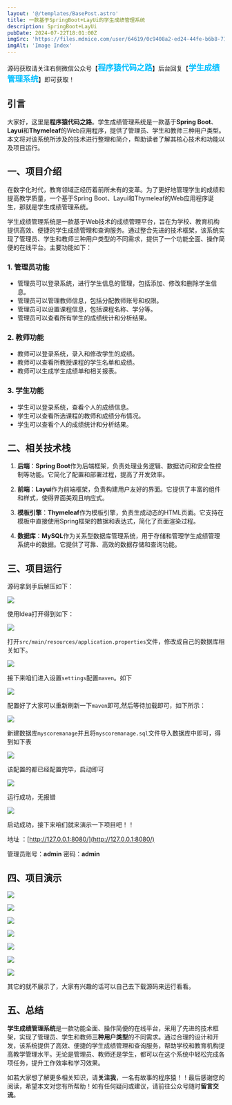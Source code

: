 ```yaml
---
layout: '@/templates/BasePost.astro'
title: 一款基于SpringBoot+LayUi的学生成绩管理系统
description: SpringBoot+LayUi
pubDate: 2024-07-22T18:01:00Z
imgSrc: 'https://files.mdnice.com/user/64619/0c9408a2-ed24-44fe-b6b8-71458f1d60cc.png'
imgAlt: 'Image Index'
---
```


<meta name="referrer" content="no-referrer" />





源码获取请关注右侧微信公众号【<span style="font-weight: bold;text-align:left;font-size: 18px;color:#00bfff">程序猿代码之路</span>】后台回复【<span style="font-weight: bold;text-align:left;font-size: 18px;color:#00bfff">学生成绩管理系统</span>】即可获取！

## 引言

大家好，这里是**程序猿代码之路**。学生成绩管理系统是一款基于**Spring Boot**、**Layui**和**Thymeleaf**的Web应用程序，提供了管理员、学生和教师三种用户类型。本文将对该系统所涉及的技术进行整理和简介，帮助读者了解其核心技术和功能以及项目运行。

## 一、项目介绍

在数字化时代，教育领域正经历着前所未有的变革。为了更好地管理学生的成绩和提高教学质量，一个基于Spring Boot、Layui和Thymeleaf的Web应用程序诞生，那就是学生成绩管理系统。

学生成绩管理系统是一款基于Web技术的成绩管理平台，旨在为学校、教育机构提供高效、便捷的学生成绩管理和查询服务。通过整合先进的技术框架，该系统实现了管理员、学生和教师三种用户类型的不同需求，提供了一个功能全面、操作简便的在线平台。主要功能如下：

### 1. 管理员功能
- 管理员可以登录系统，进行学生信息的管理，包括添加、修改和删除学生信息。
- 管理员可以管理教师信息，包括分配教师账号和权限。
- 管理员可以设置课程信息，包括课程名称、学分等。
- 管理员可以查看所有学生的成绩统计和分析结果。

### 2. 教师功能
- 教师可以登录系统，录入和修改学生的成绩。
- 教师可以查看所教授课程的学生名单和成绩。
- 教师可以生成学生成绩单和相关报表。

### 3. 学生功能
- 学生可以登录系统，查看个人的成绩信息。
- 学生可以查看所选课程的教师和成绩分布情况。
- 学生可以查看个人的成绩统计和分析结果。

## 二、相关技术栈
1. **后端**：**Spring Boot**作为后端框架，负责处理业务逻辑、数据访问和安全性控制等功能。它简化了配置和部署过程，提高了开发效率。

2. **前端**：**Layui**作为前端框架，负责构建用户友好的界面。它提供了丰富的组件和样式，使得界面美观且响应式。

3. **模板引擎**：**Thymeleaf**作为模板引擎，负责生成动态的HTML页面。它支持在模板中直接使用Spring框架的数据和表达式，简化了页面渲染过程。

4. **数据库**：**MySQL**作为关系型数据库管理系统，用于存储和管理学生成绩管理系统中的数据。它提供了可靠、高效的数据存储和查询功能。

## 三、项目运行

源码拿到手后解压如下：

![](https://files.mdnice.com/user/64619/e32f3dfa-3d87-48ec-995b-f1352f84c16b.png)

使用Idea打开得到如下：

![](https://files.mdnice.com/user/64619/a6bc84e1-2810-425e-85ff-f347665992a3.png)

打开`src/main/resources/application.properties`文件，修改成自己的数据库相关如下。

![](https://files.mdnice.com/user/64619/075749e2-03f2-491c-8439-3c398ca061ea.png)

接下来咱们进入设置`settings`配置`maven`。如下

![](https://files.mdnice.com/user/64619/ca6a3c89-709b-4ccc-b730-e2a9a75037be.png)

配置好了大家可以重新刷新一下`maven`即可,然后等待加载即可，如下所示：

![](https://files.mdnice.com/user/64619/9aaf98bc-885a-4b35-9666-641158b3dfde.png)

新建数据库`myscoremanage`并且将`myscoremanage.sql`文件导入数据库中即可，得到如下表

![](https://files.mdnice.com/user/64619/1c9b115f-dfde-46e2-aacb-31d2c5ea5a50.png)

该配置的都已经配置完毕，启动即可

![](https://files.mdnice.com/user/64619/b33b616f-4070-4d9c-a4f0-1c56e47e9259.png)

运行成功，无报错

![](https://files.mdnice.com/user/64619/37bcc4a9-a501-4af0-bc28-a5f6fd0e8e1a.png)

启动成功，接下来咱们就来演示一下项目吧！！

地址 ：[http://127.0.0.1:8080/](http://127.0.0.1:8080/)

管理员账号：**admin**    密码：**admin**

## 四、项目演示

![](https://files.mdnice.com/user/64619/0c9408a2-ed24-44fe-b6b8-71458f1d60cc.png)

![](https://files.mdnice.com/user/64619/6e29c989-2a07-4b97-b419-c383016e7919.png)

![](https://files.mdnice.com/user/64619/9931f337-e064-4618-aff6-fb2afee14888.png)

![](https://files.mdnice.com/user/64619/4fd91754-d563-479f-8f27-dfc9c2b565da.png)

![](https://files.mdnice.com/user/64619/dcd3a5cd-9609-472b-94bf-852e4053f466.png)

![](https://files.mdnice.com/user/64619/b93d120c-8910-446c-883e-cb393931b594.png)

![](https://files.mdnice.com/user/64619/5fa7f294-22e9-4108-8d7b-ff97a131dbed.png)

其它的就不展示了，大家有兴趣的话可以自己去下载源码来运行看看。

## 五、总结

**学生成绩管理系统**是一款功能全面、操作简便的在线平台，采用了先进的技术框架，实现了管理员、学生和教师**三种用户类型**的不同需求。通过合理的设计和开发，该系统提供了高效、便捷的学生成绩管理和查询服务，帮助学校和教育机构提高教学管理水平。无论是管理员、教师还是学生，都可以在这个系统中轻松完成各项任务，提升工作效率和学习效果。

如若大家想了解更多相关知识，请**关注我**，一名有故事的程序猿！！最后感谢您的阅读，希望本文对您有所帮助！如有任何疑问或建议，请前往公众号随时**留言交流**。
